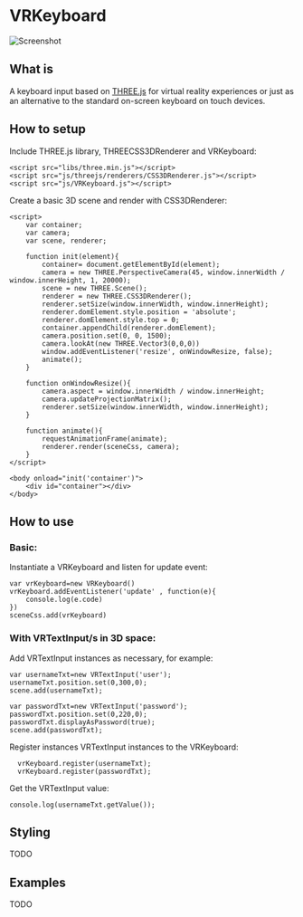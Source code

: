 # VRKeyboard


![Screenshot](https://github.com/erosmarcon/VRKeyboard/blob/master/images/VRKeyboard-shot-1.png)

## What is
A keyboard input based on [THREE.js](https://threejs.org/) for virtual reality experiences or just as an alternative to the standard on-screen keyboard on touch devices.

## How to setup

Include THREE.js library, THREECSS3DRenderer and VRKeyboard:

    <script src="libs/three.min.js"></script>
    <script src="js/threejs/renderers/CSS3DRenderer.js"></script>
    <script src="js/VRKeyboard.js"></script>


Create a basic 3D scene and render with CSS3DRenderer:

    <script>
        var container;
        var camera;
        var scene, renderer;

        function init(element){
            container= document.getElementById(element);
            camera = new THREE.PerspectiveCamera(45, window.innerWidth / window.innerHeight, 1, 20000);
            scene = new THREE.Scene();
            renderer = new THREE.CSS3DRenderer();
            renderer.setSize(window.innerWidth, window.innerHeight);
            renderer.domElement.style.position = 'absolute';
            renderer.domElement.style.top = 0;
            container.appendChild(renderer.domElement);
            camera.position.set(0, 0, 1500);
            camera.lookAt(new THREE.Vector3(0,0,0))
            window.addEventListener('resize', onWindowResize, false);
            animate();
        }

        function onWindowResize(){
            camera.aspect = window.innerWidth / window.innerHeight;
            camera.updateProjectionMatrix();
            renderer.setSize(window.innerWidth, window.innerHeight);
        }

        function animate(){
            requestAnimationFrame(animate);
            renderer.render(sceneCss, camera);
        }
    </script>

    <body onload="init('container')">
        <div id="container"></div>
    </body>

## How to use

### Basic:

Instantiate a VRKeyboard and listen for update event:

    var vrKeyboard=new VRKeyboard()
    vrKeyboard.addEventListener('update' , function(e){
        console.log(e.code)
    })
    sceneCss.add(vrKeyboard)

### With VRTextInput/s in 3D space:

Add VRTextInput instances as necessary, for example:

    var usernameTxt=new VRTextInput('user');
    usernameTxt.position.set(0,300,0);
    scene.add(usernameTxt);

    var passwordTxt=new VRTextInput('password');
    passwordTxt.position.set(0,220,0);
    passwordTxt.displayAsPassword(true);
    scene.add(passwordTxt);

Register instances VRTextInput instances to the VRKeyboard:

      vrKeyboard.register(usernameTxt);
      vrKeyboard.register(passwordTxt);

Get the VRTextInput value:

    console.log(usernameTxt.getValue());

## Styling

TODO

## Examples

TODO
